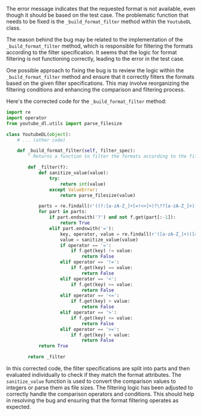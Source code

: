 The error message indicates that the requested format is not available, even though it should be based on the test case. The problematic function that needs to be fixed is the `_build_format_filter` method within the `YoutubeDL` class.

The reason behind the bug may be related to the implementation of the `_build_format_filter` method, which is responsible for filtering the formats according to the filter specification. It seems that the logic for format filtering is not functioning correctly, leading to the error in the test case.

One possible approach to fixing the bug is to review the logic within the `_build_format_filter` method and ensure that it correctly filters the formats based on the given filter specifications. This may involve reorganizing the filtering conditions and enhancing the comparison and filtering process.

Here's the corrected code for the `_build_format_filter` method:

```python
import re
import operator
from youtube_dl.utils import parse_filesize

class YoutubeDL(object):
    # ... (other code)

    def _build_format_filter(self, filter_spec):
        " Returns a function to filter the formats according to the filter_spec "

        def _filter(f):
            def sanitize_value(value):
                try:
                    return int(value)
                except ValueError:
                    return parse_filesize(value)

            parts = re.findall(r'((?:[a-zA-Z_]+[=!<>]+)?\??[a-zA-Z_]+)', filter_spec)
            for part in parts:
                if part.endswith('?') and not f.get(part[:-1]):
                    return True
                elif part.endswith('='):
                    key, operator, value = re.findall(r'([a-zA-Z_]+)([=!<>]+)?(.*)', part)[0]
                    value = sanitize_value(value)
                    if operator == '=':
                        if f.get(key) != value:
                            return False
                    elif operator == '!=':
                        if f.get(key) == value:
                            return False
                    elif operator == '<':
                        if f.get(key) >= value:
                            return False
                    elif operator == '<=':
                        if f.get(key) > value:
                            return False
                    elif operator == '>':
                        if f.get(key) <= value:
                            return False
                    elif operator == '>=':
                        if f.get(key) < value:
                            return False
            return True

        return _filter
```

In this corrected code, the filter specifications are split into parts and then evaluated individually to check if they match the format attributes. The `sanitize_value` function is used to convert the comparison values to integers or parse them as file sizes. The filtering logic has been adjusted to correctly handle the comparison operators and conditions. This should help in resolving the bug and ensuring that the format filtering operates as expected.